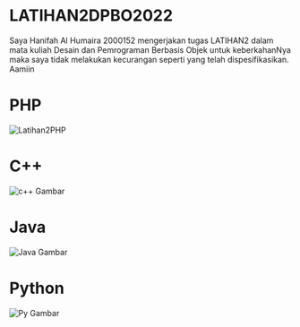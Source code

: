 # LATIHAN2DPBO2022

Saya Hanifah Al Humaira 2000152 mengerjakan tugas LATIHAN2 dalam mata kuliah Desain dan Pemrograman Berbasis Objek untuk keberkahanNya maka saya tidak melakukan kecurangan seperti yang telah dispesifikasikan. Aamiin

# PHP

![Latihan2PHP](https://user-images.githubusercontent.com/94789593/154840834-34d586a3-43ae-4bd3-898d-9e0c00ab6bbf.png)

# C++

![c++ Gambar](https://user-images.githubusercontent.com/94789593/154840861-fad939bc-aa15-4713-926b-50cea49dec10.png)

# Java

![Java Gambar](https://user-images.githubusercontent.com/94789593/154840915-794d62ec-ee7f-4edf-babd-03747f0fef7d.png)

# Python

![Py Gambar](https://user-images.githubusercontent.com/94789593/154843659-d57b2f10-6069-495f-90c4-54015f149aa6.png)



